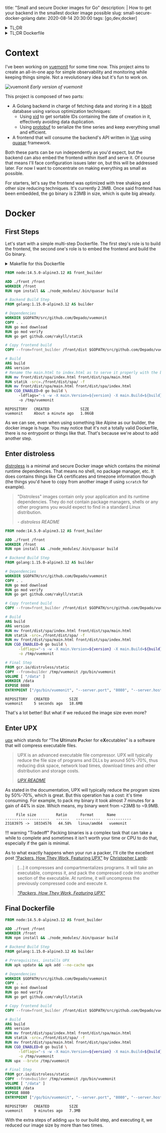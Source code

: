 title: "Small and secure Docker images for Go"
description: |
    How to get your backend in the smallest docker image possible 
slug: small-secure-docker-golang
date: 2020-08-14 20:30:00
tags: [go,dev,docker]


<details>
<summary>TL;DR</summary>

Use [upx](https://github.com/upx/upx) to compress your binaries to the extreme 
and [distroless](https://github.com/GoogleContainerTools/distroless) as your
final Docker image.
</details>

<details class="code">
<summary>TL;DR Dockerfile</summary>

```dockerfile
FROM node:14.5.0-alpine3.12 AS front_builder

ADD ./front /front
WORKDIR /front
RUN npm install && ./node_modules/.bin/quasar build

# Backend Build Step
FROM golang:1.15.0-alpine3.12 AS builder

# Prerequisites
RUN apk update && apk add --no-cache upx

# Dependencies
WORKDIR $GOPATH/src/github.com/Depado/vuemonit
COPY . .
RUN go mod download
RUN go mod verify
RUN go get github.com/rakyll/statik

# Copy frontend build
COPY --from=front_builder /front/dist $GOPATH/src/github.com/Depado/vuemonit/front/dist/

# Build
ARG build
ARG version
RUN mv front/dist/spa/index.html front/dist/spa/main.html
RUN statik -src=./front/dist/spa/ -f
RUN mv front/dist/spa/main.html front/dist/spa/index.html
RUN CGO_ENABLED=0 go build \
      -ldflags="-s -w -X main.Version=${version} -X main.Build=${build}" \
      -o /tmp/vuemonit
RUN upx --brute /tmp/vuemonit

# Final Step
FROM gcr.io/distroless/static
COPY --from=builder /tmp/vuemonit /go/bin/vuemonit
VOLUME [ "/data" ]
WORKDIR /data
EXPOSE 8080
ENTRYPOINT ["/go/bin/vuemonit", "--server.port", "8080", "--server.host", "0.0.0.0"]
```
</details>


# Context

I've been working on [vuemonit](https://github.com/Depado/vuemonit) for some
time now. This project aims to create an all-in-one app for simple observability
and monitoring while keeping things simple. Not a revolutionary idea but it's
fun to work on.

![vuemonit](/assets/small-secure-go-docker/vuemonit.png)
*Early version of vuemonit*

This project is composed of two parts:

- A Golang backend in charge of fetching data and storing it in a 
  [bbolt](https://github.com/etcd-io/bbolt) database using various optimization
  techniques:
    - Using [xid](https://github.com/rs/xid) to get sortable IDs containing the 
      date of creation in it, effectively avoiding data duplication.
    - Using [protobuf](https://github.com/golang/protobuf) to serialize the time
      series and keep everything small and efficient.
- A frontend that will consume the backend's API written in [Vue](https://vuejs.org/)
  using [quasar](https://quasar.dev/) framework.

Both these parts can be run independently as you'd expect, but the backend can
also embed the frontend within itself and serve it. Of course that means I'll
face configuration issues later on, but this will be addressed later. For now
I want to concentrate on making everything as small as possible.

For starters, let's say the frontend was optimized with tree shaking and other
size reducing techniques. It's currently 2.3MB. Once said frontend has been
embedded, the go binary is 23MB in size, which is quite big already. 

# Docker

## First Steps

Let's start with a simple multi-step Dockerfile. The first step's role is to 
build the frontend, the second one's role is to embed the frontend and build the
Go binary.

<details>
<summary>Makefile for this Dockerfile</summary>

The following Dockerfile will use `${version}` and `${build}` which are passed
as arguments (using `--build-arg`) to the Docker command. They are computed as
follow:

```makefile
export VERSION=$(shell git describe --abbrev=0 --tags 2> /dev/null || echo "0.1.0")
export BUILD=$(shell git rev-parse HEAD 2> /dev/null || echo "undefined")
BINARY=vuemonit
LDFLAGS=-ldflags "-X main.Version=$(VERSION) -X main.Build=$(BUILD) -s -w"

.PHONY: build
build: ## Build
	go build $(LDFLAGS) -o $(BINARY) 

.PHONY: docker
docker: ## Build the docker image
	docker build -t $(BINARY):latest -t $(BINARY):$(BUILD) \
		--build-arg build=$(BUILD) --build-arg version=$(VERSION) \
		-f Dockerfile .
```

The version corresponds to the latest tag and defaults to `0.1.0` when no tag
was found in the repo. The build variable corresponds to the latest commit SHA1
and defaults to `undefined` if no commit was made.

These variables are then injected during compile time into the Go binary using 
`-ldflags="-X main.Version=${version} -X main.Build=${build}"`.

`main.Version` and `main.Build` are variables in our `main.go` file defined like
this:

```go
// Build number and versions injected at compile time, set yours
var (
	Version = "unknown"
	Build   = "unknown"
)

// Version command that will display the build number and version (if any)
var versionCmd = &cobra.Command{
	Use:   "version",
	Short: "Show build and version",
	Run:   func(cmd *cobra.Command, args []string) { 
        fmt.Printf("Build: %s\nVersion: %s\n", Build, Version) 
    },
}
```

Using the above Makefile we can then simply run `make build`:

```sh
$ make build
go build -ldflags "-X main.Version=0.1.0 -X main.Build=1be06ebb91721f3c0ed613f17de4a58c840dc294 -s -w" -o vuemonit
$ ./vuemonit version
Build: 1be06ebb91721f3c0ed613f17de4a58c840dc294
Version: 0.1.0
```
</details>

```dockerfile
FROM node:14.5.0-alpine3.12 AS front_builder

ADD ./front /front
WORKDIR /front
RUN npm install && ./node_modules/.bin/quasar build

# Backend Build Step
FROM golang:1.15.0-alpine3.12 AS builder

# Dependencies
WORKDIR $GOPATH/src/github.com/Depado/vuemonit
COPY . .
RUN go mod download
RUN go mod verify
RUN go get github.com/rakyll/statik

# Copy frontend build
COPY --from=front_builder /front/dist $GOPATH/src/github.com/Depado/vuemonit/front/dist/

# Build
ARG build
ARG version
# Rename the main.html to index.html as to serve it properly with the backend
RUN mv front/dist/spa/index.html front/dist/spa/main.html
RUN statik -src=./front/dist/spa/ -f
RUN mv front/dist/spa/main.html front/dist/spa/index.html
RUN CGO_ENABLED=0 go build \ 
      -ldflags="-s -w -X main.Version=${version} -X main.Build=${build}" \ 
      -o /tmp/vuemonit
```

```
REPOSITORY   CREATED              SIZE
vuemonit     About a minute ago   1.06GB
```

As we can see, even when using something like Alpine as our builder, the docker
image is huge. You may notice that it's not a totally valid Dockerfile, there is
no entrypoint or things like that. That's because we're about to add another
step.

## Enter distroless

[distroless](https://github.com/GoogleContainerTools/distroless) is a minimal
and secure Docker image which contains the minimal runtime dependencies. That
means no shell, no package manager, etc. It does contains things like CA
certificates and timezone information though (the things you'd have to copy
from another image if using `scratch` for example).

> "Distroless" images contain only your application and its runtime 
> dependencies. They do not contain package managers, shells or any other 
> programs you would expect to find in a standard Linux distribution.
> 
> <cite>- distroless README</cite>

```dockerfile
FROM node:14.5.0-alpine3.12 AS front_builder

ADD ./front /front
WORKDIR /front
RUN npm install && ./node_modules/.bin/quasar build

# Backend Build Step
FROM golang:1.15.0-alpine3.12 AS builder

# Dependencies
WORKDIR $GOPATH/src/github.com/Depado/vuemonit
COPY . .
RUN go mod download
RUN go mod verify
RUN go get github.com/rakyll/statik

# Copy frontend build
COPY --from=front_builder /front/dist $GOPATH/src/github.com/Depado/vuemonit/front/dist/

# Build
ARG build
ARG version
RUN mv front/dist/spa/index.html front/dist/spa/main.html
RUN statik -src=./front/dist/spa/ -f
RUN mv front/dist/spa/main.html front/dist/spa/index.html
RUN CGO_ENABLED=0 go build \
      -ldflags="-s -w -X main.Version=${version} -X main.Build=${build}" \
      -o /tmp/vuemonit

# Final Step
FROM gcr.io/distroless/static
COPY --from=builder /tmp/vuemonit /go/bin/vuemonit
VOLUME [ "/data" ]
WORKDIR /data
EXPOSE 8080
ENTRYPOINT ["/go/bin/vuemonit", "--server.port", "8080", "--server.host", "0.0.0.0"]
```

```
REPOSITORY   CREATED         SIZE
vuemonit     5 seconds ago   18.6MB
```

That's a lot better! But what if we reduced the image size even more?

## Enter UPX

[upx](https://github.com/upx/upx) which stands for 
“The **U**ltimate **P**acker for e**X**ecutables” is a software that will
compress executable files. 

> UPX is an advanced executable file compressor. UPX will typically
> reduce the file size of programs and DLLs by around 50%-70%, thus
> reducing disk space, network load times, download times and
> other distribution and storage costs.
> 
> <cite>[UPX README](https://github.com/upx/upx)</cite>

As stated in the documentation, UPX will typically reduce the program sizes by
50%-70%, which is great. But this operation has a cost: it's time consuming. For
example, to pack my binary it took almost 7 minutes for a gain of 44% in size.
Which means, my binary went from ~23MB to ~9.9MB.

```
     File size         Ratio      Format      Name
--------------------   ------   -----------   -----------
23183975 ->  10334576   44.58%   linux/amd64   vuemonit
```

!!! warning "Tradeoff"
    Packing binaries is a complex task that can take a while to complete and 
    sometimes it isn't worth your time or CPU to do that, especially if the 
    gain is minimal. 

As to what exactly happens when your run a packer, I'll cite the excellent post
[“Packers, How They Work, Featuring UPX”](https://dzone.com/articles/packers-how-they-work-featuring-upx)
by [Christopher Lamb](https://dzone.com/users/2652714/chrislambistan.html):

> […] it compresses and compartmentalizes programs. It will take an executable, 
> compress it, and pack the compressed code into another section of the 
> executable. At runtime, it will uncompress the previously compressed code and
> execute it.
>
> <cite>["Packers, How They Work, Featuring UPX"](https://dzone.com/articles/packers-how-they-work-featuring-upx)</cite>

## Final Dockerfile

```dockerfile
FROM node:14.5.0-alpine3.12 AS front_builder

ADD ./front /front
WORKDIR /front
RUN npm install && ./node_modules/.bin/quasar build

# Backend Build Step
FROM golang:1.15.0-alpine3.12 AS builder

# Prerequisites, installs UPX
RUN apk update && apk add --no-cache upx

# Dependencies
WORKDIR $GOPATH/src/github.com/Depado/vuemonit
COPY . .
RUN go mod download
RUN go mod verify
RUN go get github.com/rakyll/statik

# Copy frontend build
COPY --from=front_builder /front/dist $GOPATH/src/github.com/Depado/vuemonit/front/dist/

# Build
ARG build
ARG version
RUN mv front/dist/spa/index.html front/dist/spa/main.html
RUN statik -src=./front/dist/spa/ -f
RUN mv front/dist/spa/main.html front/dist/spa/index.html
RUN CGO_ENABLED=0 go build \
      -ldflags="-s -w -X main.Version=${version} -X main.Build=${build}" \
      -o /tmp/vuemonit
RUN upx --brute /tmp/vuemonit

# Final Step
FROM gcr.io/distroless/static
COPY --from=builder /tmp/vuemonit /go/bin/vuemonit
VOLUME [ "/data" ]
WORKDIR /data
EXPOSE 8080
ENTRYPOINT ["/go/bin/vuemonit", "--server.port", "8080", "--server.host", "0.0.0.0"]
```

```
REPOSITORY   CREATED         SIZE
vuemonit     9 minutes ago   7.3MB
```

With the extra steps of adding `upx` to our build step, and executing it, we
reduced our image size by more than two times. 
